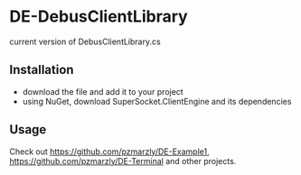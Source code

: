# DE-DebusClientLibrary
current version of DebusClientLibrary.cs

## Installation
- download the file and add it to your project
- using NuGet, download SuperSocket.ClientEngine and its dependencies

## Usage
Check out https://github.com/pzmarzly/DE-Example1, https://github.com/pzmarzly/DE-Terminal and other projects.
